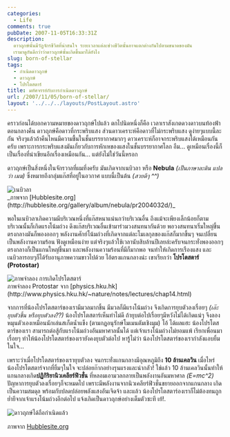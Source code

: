 ```yaml
---
categories:
  - Life
comments: true
pubDate: 2007-11-05T16:33:31Z
description:
  ดาวฤกษ์นั้นมีวัฏจักรชีวิตที่น่าสนใจ ระยะเวลาแต่ละช่วงชีวิตนั้นอาจแตกต่างกันไปตามขนาดของมัน
  เรามาดูกันดีกว่าว่าดาวฤกษ์นั้นเกิดขึ้นมาได้ยังไง
slug: born-of-stellar
tags:
  - กำเนิดดาวฤกษ์
  - ดาวฤกษ์
  - โปรโตสตาร์
title: มหัศจรรย์กับการกำเนิดดาวฤกษ์
url: /2007/11/05/born-of-stellar/
layout: '../../../layouts/PostLayout.astro'
---
```


คราวก่อนได้บอกความหมายของดาวฤกษ์ไปแล้ว ตกไปนิดหนึ่งก็คือ เวลาเราสังเกตดวงดาวบนท้องฟ้าตอนกลางคืน ดาวฤกษ์คือดาวที่กระพริบแสง ส่วนดาวเคราะห์คือดาวที่ไม่กระพริบแสง ดูง่ายๆแบบนี้ละกัน จริงๆแล้วถ้าคืนไหนมีความชื้นในชั้นบรรยากาศมากๆ ดาวเคราะห์ก็อาจกระพริบแสงได้เหมือนกันครับ เพราะการกระพริบแสงมันเกี่ยวกับการหักเหของแสงในชั้นบรรยากาศโลก อืม... ดูเหมือนเรื่องนี้ก็เป็นเรื่องที่น่าเขียนอีกเรื่องเหมือนกัน... แต่ยังไม่ใช่วันนี้หรอก

ดาวฤกษ์เป็นสิ่งหนึ่งในจักรวาลที่ผมทึ่งครับ มันเกิดจากเนบิวลา หรือ **Nebula** _(เป็นภาษาละติน แปลว่า เมฆ)_ ซึ่งหมายถึงกลุ่มแก๊สที่อยู่ในอวกาศ แบบนี้เป็นต้น _(สวยดีๆ ^^)_

<div class="aligncenter">
  <img src="https://media.stsci.edu/uploads/image/display_image/1608/print.jpg" alt="เนบิวลา" />
</div>
_ภาพจาก [Hubblesite.org](http://hubblesite.org/gallery/album/nebula/pr2004032d/)_

พอในเนบิวลาเกิดความมีบริเวณหนึ่งที่แก๊สหนาแน่นกว่าบริเวณอื่น ถึงแม้จะเพียงเล็กน้อยก็ตาม บริเวณนั้นก็เกิดแรงโน้มถ่วง ดึงแก๊สบริเวณอื่นเข้ามาร่วมวงสนทนากันด้วย พอวงสนทนาเริ่มใหญ่ขึ้น ตรงกลางมันก็พองออกๆ พลังงานศักย์โน้มถ่วงที่เกิดจากแต่ละโมเลกุลของแก๊สก็มากขึ้นๆ จนเปลี่ยนเป็นพลังงานความร้อน ฟังดูเหมือนง่าย แต่จริงๆแล้วใช้เวลานับสิบล้านปีเลยล่ะครับจนกระทั่งพองออกๆ ตรงกลางก็เป็นแกนใหญ่ขึ้นมา และพลังงานความร้อนที่มีก็มากพอ จนทำให้เกิดการเรืองแสง และเนบิวลารอบๆก็ได้รับอานุภาพความขาวไปด้วย ไอ้ตรงแกนกลางน่ะ เขาเรียกว่า **โปรโตสตาร์ (Protostar)**

<div class="aligncenter">
  <img src="https://files.armno.in.th/uploads/2007/11/protostar.jpg" alt="ภาพจำลอง การเกิดโปรโตสตาร์" />
</div>
ภาพจำลอง Protostar จาก [physics.hku.hk](http://www.physics.hku.hk/~nature/notes/lectures/chap14.html)

จากการที่น้องโปรโตสตาร์ของเรามีมวลมากขึ้น มีมวลก็มีแรงโน้มถ่วง จึงเกิดการยุบตัวลงเรื่อยๆ _(เอ๊ะ ยุบตัวขึ้น หรือยุบตัวลง??)_ น้องโปรโตสตาร์เห็นท่าไม่ดี ถ้ายุบต่อไปเรื่อยๆมีหวังไม่ได้เกิดแน่ๆ จึงลองหมุนตัวเองเหมือนนักเล่นสเก็ตน้ำแข็ง (ตามกฎอนุรักษ์โมเมนตัมเชิงมุม) โอ้ ได้ผลแฮะ น้องโปรโตสตาร์ของเรา สามารถต่อสู้กับแรงโน้มถ่วงอันมหาศาลนั้นได้ แต่เจ้าแรงโน้มถ่วงไม่ยอมแพ้ เรียกเพื่อนมาเรื่อยๆ ทำให้น้องโปรโตสตาร์ของเรายังคงยุบตัวต่อไป หารู้ไม่ว่า น้องโปรโตสตาร์ของเรากำลังแอบยิ้มในใจ...

เพราะว่าเมื่อโปรโตสตาร์ของเรายุบตัวลง จนกระทั่งแกนกลางมีอุณหภูมิถึง **10 ล้านเคลวิน** เมื่อไหร่ น้องโปรโตสตาร์จากที่ยิ้มๆในใจ จะปล่อยก๊ากอย่างรุนแรงและน่ากลัว! ใช่แล้ว 10 ล้านเคลวินนั้นทำให้แกนกลางเกิด**ปฏิกิริยานิวเคลียร์ฟิวชั่น** ที่หลอมเอามวลกลายเป็นพลังงานอันมหาศาล _(E=mc^2)_ ปัญหาการยุบตัวลงเรื่อยๆก็จะหมดไป เพราะมีพลังงานจากนิวเคลียร์ฟิวชั่นขยายออกจากแกนกลาง เกิดเป็นความสมดุล พร้อมกับปลดปล่อยพลังแสงอันเจิดจ้า และแล้ว น้องโปรโตสตาร์องเราก็ไม่ต้องทนถูกย่ำยีจากเจ้าแรงโน้มถ่วงอีกต่อไป แจ้งเกิดเป็นดาวฤกษ์อย่างเต็มตัวซะที เย้!.

<div class="aligncenter">
  <img src="https://files.armno.in.th/uploads/2007/11/hs-2008-30-f-web.jpg" alt="ดาวฤกษ์ได้ถือกำเนิดแล้ว" />
</div>

ภาพจาก [Hubblesite.org](http://hubblesite.org/gallery/album/star/pr2008030f/)
